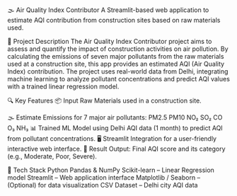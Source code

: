 🌫️ Air Quality Index Contributor
A Streamlit-based web application to estimate AQI contribution from construction sites based on raw materials used.

📌 Project Description
The Air Quality Index Contributor project aims to assess and quantify the impact of construction activities on air pollution. By calculating the emissions of seven major pollutants from the raw materials used at a construction site, this app provides an estimated AQI (Air Quality Index) contribution.
The project uses real-world data from Delhi, integrating machine learning to analyze pollutant concentrations and predict AQI values with a trained linear regression model.

🔍 Key Features
📦 Input Raw Materials used in a construction site.

🌫️ Estimate Emissions for 7 major air pollutants:
PM2.5
PM10
NO₂
SO₂
CO
O₃
NH₃
📊 Trained ML Model using Delhi AQI data (1 month) to predict AQI from pollutant concentrations.
🖥️ Streamlit Integration for a user-friendly interactive web interface.
🧾 Result Output: Final AQI score and its category (e.g., Moderate, Poor, Severe).


🧠 Tech Stack
Python
Pandas & NumPy
Scikit-learn – Linear Regression model
Streamlit – Web application interface
Matplotlib / Seaborn – (Optional) for data visualization
CSV Dataset – Delhi city AQI data

